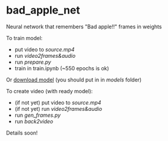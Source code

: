 # bad_apple_net
Neural network that remembers "Bad apple!!" frames in weights

To train model:
* put video to *source.mp4*
* run *video2frames&audio*
* run *prepare.py*
* train in train.ipynb (~550 epochs is ok)

Or [download model](https://drive.google.com/file/d/1UeVGBrrnQKbWCY0L7lUXbQjQfhi9ROpd/view?usp=share_link) (you should put in in *models* folder)

To create video (with ready model):
* (if not yet) put video to *source.mp4*
* (if not yet) run *video2frames&audio*
* run *gen_frames.py*
* run *back2video*

Details soon!
